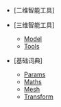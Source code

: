 <!-- docs/_sidebar.md -->

* [二维智能工具]

* [三维智能工具]
    * [Model](Markdown\SPITool_Model.md)
    * [Tools](Markdown\SPITool_Toos.md)

* [基础词典]
    * [Params](Markdown\Params.md)
    * [Maths](Markdown\Maths.md)
    * [Mesh](Markdown\Mesh.md)
    * [Transform](Markdown\transform.md)
